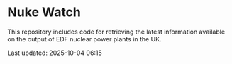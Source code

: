 # Nuke Watch

This repository includes code for retrieving the latest information available on the output of EDF nuclear power plants in the UK.

Last updated: 2025-10-04 06:15